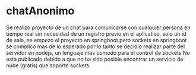 # chatAnonimo

Se realizo proyecto de un chat para comunicarse con cualquier persona en tiempo real sin necesidad de un registro previo en el aplicativo, solo un id de sala, se empezo el proyecto en springboot pero sockets en springboot se compllco mas de lo esperado por lo tanto se decidio realizar parte del servidor en nodejs, un lenguaje mas comodo para el control de sockets No esta publicado debido a que no ha sido posible encontrar un servicio de nube (gratis) que soporte sockets 
